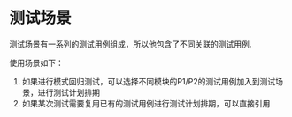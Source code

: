 # 测试场景

测试场景有一系列的测试用例组成，所以他包含了不同关联的测试用例.

使用场景如下：
1. 如果进行模式回归测试，可以选择不同模块的P1/P2的测试用例加入到测试场景，进行测试计划排期
2. 如果某次测试需要复用已有的测试用例进行测试计划排期，可以直接引用

